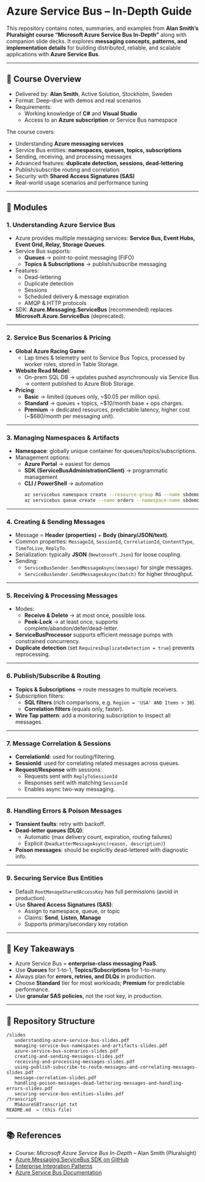 # Azure Service Bus – In-Depth Guide

This repository contains notes, summaries, and examples from **Alan Smith’s Pluralsight course “Microsoft Azure Service Bus In-Depth”** along with companion slide decks. It explores **messaging concepts, patterns, and implementation details** for building distributed, reliable, and scalable applications with **Azure Service Bus**.

---

## 📖 Course Overview
- Delivered by: **Alan Smith**, Active Solution, Stockholm, Sweden  
- Format: Deep-dive with demos and real scenarios  
- Requirements:  
  - Working knowledge of **C#** and **Visual Studio**  
  - Access to an **Azure subscription** or Service Bus namespace  

The course covers:
- Understanding **Azure messaging services**
- Service Bus entities: **namespaces, queues, topics, subscriptions**
- Sending, receiving, and processing messages
- Advanced features: **duplicate detection, sessions, dead-lettering**
- Publish/subscribe routing and correlation
- Security with **Shared Access Signatures (SAS)**
- Real-world usage scenarios and performance tuning

---

## 🧩 Modules

### 1. Understanding Azure Service Bus
- Azure provides multiple messaging services: **Service Bus, Event Hubs, Event Grid, Relay, Storage Queues**.
- Service Bus supports:
  - **Queues** → point-to-point messaging (FIFO)
  - **Topics & Subscriptions** → publish/subscribe messaging
- Features:
  - Dead-lettering
  - Duplicate detection
  - Sessions
  - Scheduled delivery & message expiration
  - AMQP & HTTP protocols
- SDK: **Azure.Messaging.ServiceBus** (recommended) replaces **Microsoft.Azure.ServiceBus** (deprecated).

---

### 2. Service Bus Scenarios & Pricing
- **Global Azure Racing Game**:  
  - Lap times & telemetry sent to Service Bus Topics, processed by worker roles, stored in Table Storage.
- **Website Read Model**:  
  - On-prem SQL DB → updates pushed asynchronously via Service Bus → content published to Azure Blob Storage.
- **Pricing**:
  - **Basic** → limited (queues only, ~\$0.05 per million ops).
  - **Standard** → queues + topics, ~\$10/month base + ops charges.
  - **Premium** → dedicated resources, predictable latency, higher cost (~\$680/month per messaging unit).

---

### 3. Managing Namespaces & Artifacts
- **Namespace**: globally unique container for queues/topics/subscriptions.
- Management options:
  - **Azure Portal** → easiest for demos
  - **SDK (ServiceBusAdministrationClient)** → programmatic management
  - **CLI / PowerShell** → automation  
    ```bash
    az servicebus namespace create --resource-group RG --name sbdemo01 --location westeurope
    az servicebus queue create --name orders --namespace-name sbdemo01 --resource-group RG
    ```

---

### 4. Creating & Sending Messages
- Message = **Header (properties)** + **Body (binary/JSON/text)**.
- Common properties: `MessageId`, `SessionId`, `CorrelationId`, `ContentType`, `TimeToLive`, `ReplyTo`.
- Serialization: typically **JSON** (`Newtonsoft.Json`) for loose coupling.
- Sending:
  - `ServiceBusSender.SendMessageAsync(message)` for single messages.
  - `ServiceBusSender.SendMessagesAsync(batch)` for higher throughput.

---

### 5. Receiving & Processing Messages
- Modes:
  - **Receive & Delete** → at most once, possible loss.
  - **Peek-Lock** → at least once, supports complete/abandon/defer/dead-letter.
- **ServiceBusProcessor** supports efficient message pumps with constrained concurrency.
- **Duplicate detection** (set `RequiresDuplicateDetection = true`) prevents reprocessing.

---

### 6. Publish/Subscribe & Routing
- **Topics & Subscriptions** → route messages to multiple receivers.
- Subscription filters:
  - **SQL filters** (rich comparisons, e.g. `Region = 'USA' AND Items > 30`).
  - **Correlation filters** (equals only, faster).
- **Wire Tap pattern**: add a monitoring subscription to inspect all messages.

---

### 7. Message Correlation & Sessions
- **CorrelationId**: used for routing/filtering.  
- **SessionId**: used for correlating related messages across queues.
- **Request/Response** with sessions:
  - Requests sent with `ReplyToSessionId`
  - Responses sent with matching `SessionId`
  - Enables async two-way messaging.

---

### 8. Handling Errors & Poison Messages
- **Transient faults**: retry with backoff.
- **Dead-letter queues (DLQ)**:
  - Automatic (max delivery count, expiration, routing failures)
  - Explicit (`DeadLetterMessageAsync(reason, description)`)
- **Poison messages**: should be explicitly dead-lettered with diagnostic info.

---

### 9. Securing Service Bus Entities
- Default `RootManageSharedAccessKey` has full permissions (avoid in production).
- Use **Shared Access Signatures (SAS)**:
  - Assign to namespace, queue, or topic
  - Claims: **Send**, **Listen**, **Manage**
  - Supports primary/secondary key rotation

---

## 🔑 Key Takeaways
- Azure Service Bus = **enterprise-class messaging PaaS**.
- Use **Queues** for 1-to-1, **Topics/Subscriptions** for 1-to-many.
- Always plan for **errors, retries, and DLQs** in production.
- Choose **Standard** tier for most workloads; **Premium** for predictable performance.
- Use **granular SAS policies**, not the root key, in production.

---

## 📂 Repository Structure
```
/slides
   understanding-azure-service-bus-slides.pdf
   managing-service-bus-namespaces-and-artifacts-slides.pdf
   azure-service-bus-scenarios-slides.pdf
   creating-and-sending-messages-slides.pdf
   receiving-and-processing-messages-slides.pdf
   using-publish-subscribe-to-route-messages-and-correlating-messages-slides.pdf
   message-correlation-slides.pdf
   handling-poison-messages-dead-lettering-messages-and-handling-errors-slides.pdf
   securing-service-bus-entities-slides.pdf
/transcript
   MSAzureSBTranscript.txt
README.md  ← (this file)
```

---

## 📚 References
- Course: *Microsoft Azure Service Bus In-Depth* – Alan Smith (Pluralsight)
- [Azure.Messaging.ServiceBus SDK on GitHub](https://github.com/Azure/azure-sdk-for-net/tree/main/sdk/servicebus/Azure.Messaging.ServiceBus)
- [Enterprise Integration Patterns](https://www.enterpriseintegrationpatterns.com/)
- [Azure Service Bus Documentation](https://learn.microsoft.com/azure/service-bus-messaging/)
